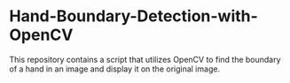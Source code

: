 # Hand-Boundary-Detection-with-OpenCV
This repository contains a script that utilizes OpenCV to find the boundary of a hand in an image and display it on the original image.

